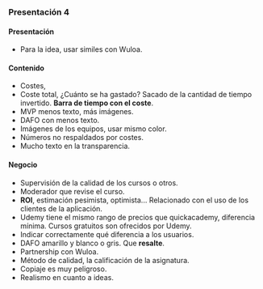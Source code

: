 ### Presentación 4

#### Presentación
* Para la idea, usar similes con Wuloa.

#### Contenido
* Costes,
* Coste total, ¿Cuánto se ha gastado? Sacado de la cantidad de tiempo invertido. **Barra de tiempo con el coste**.
* MVP menos texto, más imágenes.
* DAFO con menos texto.
* Imágenes de los equipos, usar mismo color.
* Números no respaldados por costes.
* Mucho texto en la transparencia.

#### Negocio
* Supervisión de la calidad de los cursos o otros.
* Moderador que revise el curso.
* **ROI**, estimación pesimista, optimista... Relacionado con el uso de los clientes de la aplicación.
* Udemy tiene el mismo rango de precios que quickacademy, diferencia mínima. Cursos gratuitos son ofrecidos por Udemy.
* Indicar correctamente qué diferencia a los usuarios.
* DAFO amarillo y blanco o gris. Que **resalte**. 
* Partnership con Wuloa.
* Método de calidad, la calificación de la asignatura.
* Copiaje es muy peligroso.
* Realismo en cuanto a ideas.
